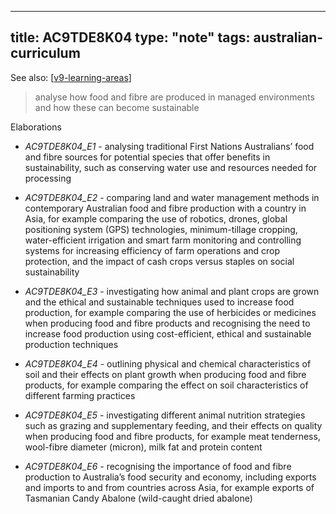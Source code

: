 
---
title: AC9TDE8K04
type: "note"
tags: australian-curriculum
---

See also: [[v9-learning-areas]]


> analyse how food and fibre are produced in managed environments and how these can become sustainable

Elaborations


- _AC9TDE8K04_E1_ - analysing traditional First Nations Australians’ food and fibre sources for potential species that offer benefits in sustainability, such as conserving water use and resources needed for processing

- _AC9TDE8K04_E2_ - comparing land and water management methods in contemporary Australian food and fibre production with a country in Asia, for example comparing the use of robotics, drones, global positioning system (GPS) technologies, minimum-tillage cropping, water-efficient irrigation and smart farm monitoring and controlling systems for increasing efficiency of farm operations and crop protection, and the impact of cash crops versus staples on social sustainability

- _AC9TDE8K04_E3_ - investigating how animal and plant crops are grown and the ethical and sustainable techniques used to increase food production, for example comparing the use of herbicides or medicines when producing food and fibre products and recognising the need to increase food production using cost-efficient, ethical and sustainable production techniques

- _AC9TDE8K04_E4_ - outlining physical and chemical characteristics of soil and their effects on plant growth when producing food and fibre products, for example comparing the effect on soil characteristics of different farming practices

- _AC9TDE8K04_E5_ - investigating different animal nutrition strategies such as grazing and supplementary feeding, and their effects on quality when producing food and fibre products, for example meat tenderness, wool-fibre diameter (micron), milk fat and protein content

- _AC9TDE8K04_E6_ - recognising the importance of food and fibre production to Australia’s food security and economy, including exports and imports to and from countries across Asia, for example exports of Tasmanian Candy Abalone (wild-caught dried abalone)

[//begin]: # "Autogenerated link references for markdown compatibility"
[v9-learning-areas]: ../v9-learning-areas "v9-learning-areas"
[//end]: # "Autogenerated link references"
